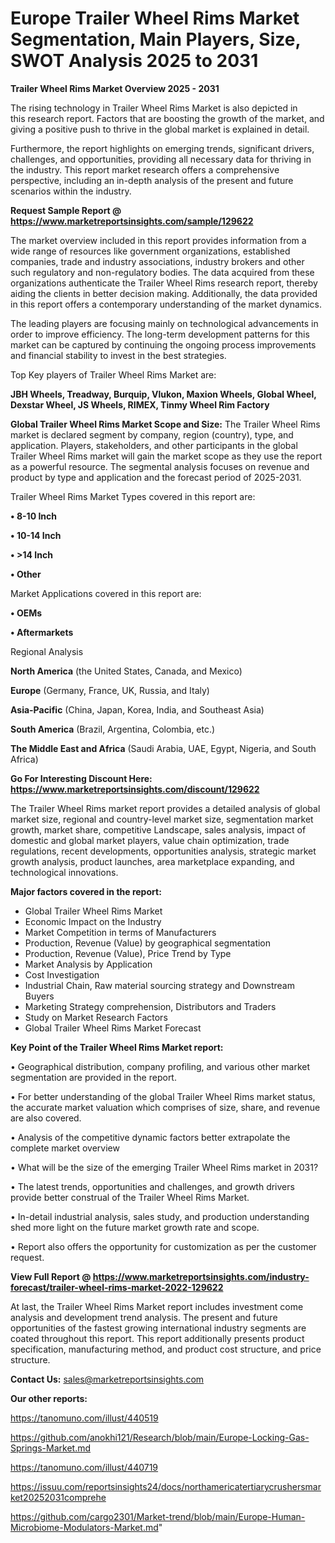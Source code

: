 # Europe Trailer Wheel Rims Market Segmentation, Main Players, Size, SWOT Analysis 2025 to 2031

<Strong> Trailer Wheel Rims Market Overview 2025 - 2031</strong>

The rising technology in Trailer Wheel Rims Market is also depicted in this research report. Factors that are boosting the growth of the market, and giving a positive push to thrive in the global market is explained in detail.

Furthermore, the report highlights on emerging trends, significant drivers, challenges, and opportunities, providing all necessary data for thriving in the industry. This report market research offers a comprehensive perspective, including an in-depth analysis of the present and future scenarios within the industry.

<strong>Request Sample Report @ <a href=https://www.marketreportsinsights.com/sample/129622>https://www.marketreportsinsights.com/sample/129622</a></strong>

The market overview included in this report provides information from a wide range of resources like government organizations, established companies, trade and industry associations, industry brokers and other such regulatory and non-regulatory bodies. The data acquired from these organizations authenticate the Trailer Wheel Rims research report, thereby aiding the clients in better decision making. Additionally, the data provided in this report offers a contemporary understanding of the market dynamics.

The leading players are focusing mainly on technological advancements in order to improve efficiency. The long-term development patterns for this market can be captured by continuing the ongoing process improvements and financial stability to invest in the best strategies.

Top Key players of Trailer Wheel Rims Market are:

<strong>JBH Wheels, Treadway, Burquip, Vlukon, Maxion Wheels, Global Wheel, Dexstar Wheel, JS Wheels, RIMEX, Tinmy Wheel Rim Factory</strong>

<strong><b>Global Trailer Wheel Rims Market Scope and Size:</b></strong>
The Trailer Wheel Rims market is declared segment by company, region (country), type, and application. Players, stakeholders, and other participants in the global Trailer Wheel Rims market will gain the market scope as they use the report as a powerful resource. The segmental analysis focuses on revenue and product by type and application and the forecast period of 2025-2031.

Trailer Wheel Rims Market Types covered in this report are:

<strong>• 8-10 Inch

• 10-14 Inch

• >14 Inch

• Other</strong>

Market Applications covered in this report are:

<strong>• OEMs

• Aftermarkets</strong> 

Regional Analysis

<strong>North America</strong> (the United States, Canada, and Mexico)

<strong>Europe</strong> (Germany, France, UK, Russia, and Italy)

<strong>Asia-Pacific</strong> (China, Japan, Korea, India, and Southeast Asia)

<strong>South America</strong> (Brazil, Argentina, Colombia, etc.)

<strong>The Middle East and Africa</strong> (Saudi Arabia, UAE, Egypt, Nigeria, and South Africa)

<strong>Go For Interesting Discount Here: <a href=https://www.marketreportsinsights.com/discount/129622>https://www.marketreportsinsights.com/discount/129622</a></strong>

The Trailer Wheel Rims market report provides a detailed analysis of global market size, regional and country-level market size, segmentation market growth, market share, competitive Landscape, sales analysis, impact of domestic and global market players, value chain optimization, trade regulations, recent developments, opportunities analysis, strategic market growth analysis, product launches, area marketplace expanding, and technological innovations.

<strong><b>Major factors covered in the report:</b></strong>
<ul>
  <li>Global Trailer Wheel Rims Market </li>
  <li>Economic Impact on the Industry</li>
  <li>Market Competition in terms of Manufacturers</li>
  <li>Production, Revenue (Value) by geographical segmentation</li>
  <li>Production, Revenue (Value), Price Trend by Type</li>
  <li>Market Analysis by Application</li>
  <li>Cost Investigation</li>
  <li>Industrial Chain, Raw material sourcing strategy and Downstream Buyers</li>
  <li>Marketing Strategy comprehension, Distributors and Traders</li>
  <li>Study on Market Research Factors</li>
  <li>Global Trailer Wheel Rims Market Forecast</li>
</ul>

<strong><b>Key Point of the Trailer Wheel Rims Market report:</b></strong>

• Geographical distribution, company profiling, and various other market segmentation are provided in the report.

• For better understanding of the global Trailer Wheel Rims market status, the accurate market valuation which comprises of size, share, and revenue are also covered.

• Analysis of the competitive dynamic factors better extrapolate the complete market overview

• What will be the size of the emerging Trailer Wheel Rims market in 2031?

• The latest trends, opportunities and challenges, and growth drivers provide better construal of the Trailer Wheel Rims Market.

• In-detail industrial analysis, sales study, and production understanding shed more light on the future market growth rate and scope.

• Report also offers the opportunity for customization as per the customer request.

<strong><b>View Full Report @ <a href=https://www.marketreportsinsights.com/industry-forecast/trailer-wheel-rims-market-2022-129622>https://www.marketreportsinsights.com/industry-forecast/trailer-wheel-rims-market-2022-129622</a></b></strong>


At last, the Trailer Wheel Rims Market report includes investment come analysis and development trend analysis. The present and future opportunities of the fastest growing international industry segments are coated throughout this report. This report additionally presents product specification, manufacturing method, and product cost structure, and price structure.

<strong>Contact Us:</strong>
sales@marketreportsinsights.com

<strong>Our other reports:</strong>

<a href=https://tanomuno.com/illust/440519>https://tanomuno.com/illust/440519</a>

<a href=https://github.com/anokhi121/Research/blob/main/Europe-Locking-Gas-Springs-Market.md>https://github.com/anokhi121/Research/blob/main/Europe-Locking-Gas-Springs-Market.md</a>

<a href=https://tanomuno.com/illust/440719>https://tanomuno.com/illust/440719</a>

<a href=https://issuu.com/reportsinsights24/docs/northamericatertiarycrushersmarket20252031comprehe>https://issuu.com/reportsinsights24/docs/northamericatertiarycrushersmarket20252031comprehe</a>

<a href=https://github.com/cargo2301/Market-trend/blob/main/Europe-Human-Microbiome-Modulators-Market.md>https://github.com/cargo2301/Market-trend/blob/main/Europe-Human-Microbiome-Modulators-Market.md</a>"
